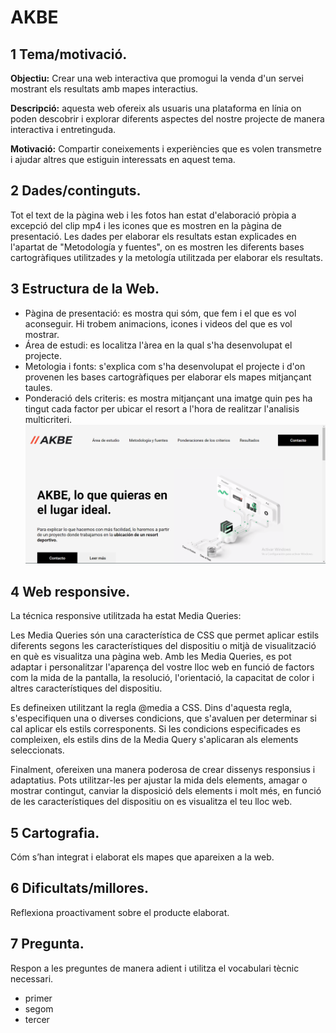 # AKBE
## 1 Tema/motivació. 

**Objectiu:** Crear una web interactiva que promogui la venda d'un servei mostrant els resultats amb mapes interactius.

**Descripció:** aquesta web ofereix als usuaris una plataforma en línia on poden descobrir i explorar diferents aspectes del nostre projecte de manera interactiva i entretinguda.

**Motivació:** Compartir coneixements i experiències que es volen transmetre i ajudar altres que estiguin interessats en aquest tema.

## 2 Dades/continguts.
Tot el text de la pàgina web i les fotos han estat d'elaboració pròpia a excepció del clip mp4 i les icones que es mostren en la pàgina de presentació. Les dades per elaborar els resultats estan explicades en l'apartat de "Metodología y fuentes", on es mostren les diferents bases cartogràfiques utilitzades y la metología utilitzada per elaborar els resultats.
## 3 Estructura de la Web. 
- Pàgina de presentació: es mostra qui sóm, que fem i el que es vol aconseguir. Hi trobem animacions, icones i videos del que es vol mostrar.
- Área de estudi: es localitza l'àrea en la qual s'ha desenvolupat el projecte.
- Metologia i fonts: s'explica com s'ha desenvolupat el projecte i d'on provenen les bases cartogràfiques per elaborar els mapes mitjançant taules.
- Ponderació dels criteris: es mostra mitjançant una imatge quin pes ha tingut cada factor per ubicar el resort a l'hora de realitzar l'analisis multicriteri.
![alt text](./media/readme.png "Inici")
## 4 Web responsive. 

La técnica responsive utilitzada ha estat Media Queries:

Les Media Queries són una característica de CSS que permet aplicar estils diferents segons les característiques del dispositiu o mitjà de visualització en què es visualitza una pàgina web. Amb les Media Queries, es pot adaptar i personalitzar l'aparença del vostre lloc web en funció de factors com la mida de la pantalla, la resolució, l'orientació, la capacitat de color i altres característiques del dispositiu.

Es defineixen utilitzant la regla @media a CSS. Dins d'aquesta regla, s'especifiquen una o diverses condicions, que s'avaluen per determinar si cal aplicar els estils corresponents. Si les condicions especificades es compleixen, els estils dins de la Media Query s'aplicaran als elements seleccionats.

Finalment, ofereixen una manera poderosa de crear dissenys responsius i adaptatius. Pots utilitzar-les per ajustar la mida dels elements, amagar o mostrar contingut, canviar la disposició dels elements i molt més, en funció de les característiques del dispositiu on es visualitza el teu lloc web.

## 5 Cartografia. 
Cóm s’han integrat i elaborat els mapes que apareixen a la web.
## 6 Dificultats/millores. 
Reflexiona proactivament sobre el producte elaborat.
## 7 Pregunta. 
Respon a les preguntes de manera adient i utilitza el vocabulari tècnic necessari.
- primer
- segom
- tercer
